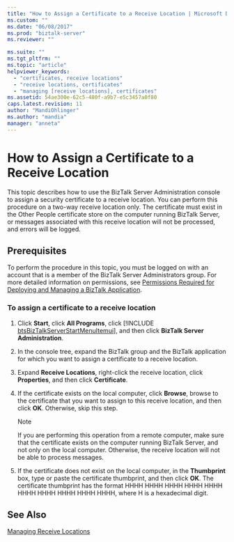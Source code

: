 ```yaml
---
title: "How to Assign a Certificate to a Receive Location | Microsoft Docs"
ms.custom: ""
ms.date: "06/08/2017"
ms.prod: "biztalk-server"
ms.reviewer: ""

ms.suite: ""
ms.tgt_pltfrm: ""
ms.topic: "article"
helpviewer_keywords: 
  - "certificates, receive locations"
  - "receive locations, certificates"
  - "managing [receive locations], certificates"
ms.assetid: 54ae300e-62c5-480f-a9b7-e5c3457a0f80
caps.latest.revision: 11
author: "MandiOhlinger"
ms.author: "mandia"
manager: "anneta"
---
```

# How to Assign a Certificate to a Receive Location
This topic describes how to use the BizTalk Server Administration console to assign a security certificate to a receive location. You can perform this procedure on a two-way receive location only. The certificate must exist in the Other People certificate store on the computer running BizTalk Server, or messages associated with this receive location will not be processed, and errors will be logged.  
  
## Prerequisites  
 To perform the procedure in this topic, you must be logged on with an account that is a member of the BizTalk Server Administrators group. For more detailed information on permissions, see [Permissions Required for Deploying and Managing a BizTalk Application](../core/permissions-required-for-deploying-and-managing-a-biztalk-application.md).  
  
### To assign a certificate to a receive location  
  
1. Click <strong>Start</strong>, click <strong>All Programs</strong>, click [!INCLUDE [btsBizTalkServerStartMenuItemui](../includes/btsbiztalkserverstartmenuitemui-md.md)], and then click <strong>BizTalk Server Administration</strong>.  
  
2. In the console tree, expand the BizTalk group and the BizTalk application for which you want to assign a certificate to a receive location.  
  
3. Expand **Receive Locations**, right-click the receive location, click **Properties**, and then click **Certificate**.  
  
4. If the certificate exists on the local computer, click **Browse**, browse to the certificate that you want to assign to this receive location, and then click **OK**. Otherwise, skip this step.  
  
   > [!NOTE]
   >  If you are performing this operation from a remote computer, make sure that the certificate exists on the computer running BizTalk Server, and not only on the local computer. Otherwise, the receive location will not be able to process messages.  
  
5. If the certificate does not exist on the local computer, in the **Thumbprint** box, type or paste the certificate thumbprint, and then click **OK**. The certificate thumbprint has the format HHHH HHHH HHHH HHHH HHHH HHHH HHHH HHHH HHHH HHHH, where H is a hexadecimal digit.  
  
## See Also  
 [Managing Receive Locations](../core/managing-receive-locations.md)